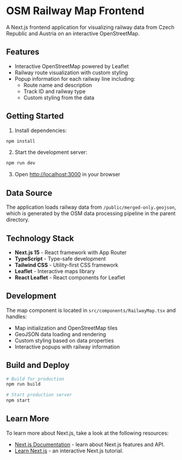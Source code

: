 # OSM Railway Map Frontend

A Next.js frontend application for visualizing railway data from Czech Republic and Austria on an interactive OpenStreetMap.

## Features

- Interactive OpenStreetMap powered by Leaflet
- Railway route visualization with custom styling
- Popup information for each railway line including:
  - Route name and description
  - Track ID and railway type
  - Custom styling from the data

## Getting Started

1. Install dependencies:
```bash
npm install
```

2. Start the development server:
```bash
npm run dev
```

3. Open [http://localhost:3000](http://localhost:3000) in your browser

## Data Source

The application loads railway data from `/public/merged-only.geojson`, which is generated by the OSM data processing pipeline in the parent directory.

## Technology Stack

- **Next.js 15** - React framework with App Router
- **TypeScript** - Type-safe development
- **Tailwind CSS** - Utility-first CSS framework
- **Leaflet** - Interactive maps library
- **React Leaflet** - React components for Leaflet

## Development

The map component is located in `src/components/RailwayMap.tsx` and handles:
- Map initialization and OpenStreetMap tiles
- GeoJSON data loading and rendering
- Custom styling based on data properties
- Interactive popups with railway information

## Build and Deploy

```bash
# Build for production
npm run build

# Start production server
npm start
```

## Learn More

To learn more about Next.js, take a look at the following resources:

- [Next.js Documentation](https://nextjs.org/docs) - learn about Next.js features and API.
- [Learn Next.js](https://nextjs.org/learn) - an interactive Next.js tutorial.
